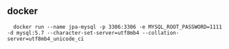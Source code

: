 ## docker
```shell script
  docker run --name jpa-mysql -p 3306:3306 -e MYSQL_ROOT_PASSWORD=1111 -d mysql:5.7 --character-set-server=utf8mb4 --collation-server=utf8mb4_unicode_ci
```
